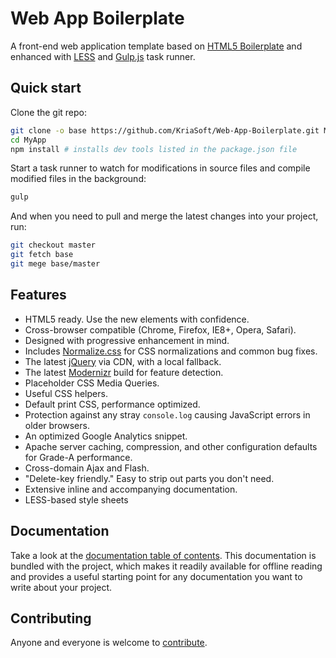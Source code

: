 # Web App Boilerplate

A front-end web application template based on [HTML5 Boilerplate](http://html5boilerplate.com) and enhanced with [LESS](http://www.lesscss.org/) and [Gulp.js](http://gulpjs.com/) task runner.


## Quick start

Clone the git repo:

```bash
git clone -o base https://github.com/KriaSoft/Web-App-Boilerplate.git MyApp
cd MyApp
npm install # installs dev tools listed in the package.json file
```

Start a task runner to watch for modifications in source files and compile
modified files in the background:

```bash
gulp
```

And when you need to pull and merge the latest changes into your project, run:

```bash
git checkout master
git fetch base
git mege base/master
```


## Features

* HTML5 ready. Use the new elements with confidence.
* Cross-browser compatible (Chrome, Firefox, IE8+, Opera, Safari).
* Designed with progressive enhancement in mind.
* Includes [Normalize.css](http://necolas.github.com/normalize.css/) for CSS
  normalizations and common bug fixes.
* The latest [jQuery](http://jquery.com/) via CDN, with a local fallback.
* The latest [Modernizr](http://modernizr.com/) build for feature detection.
* Placeholder CSS Media Queries.
* Useful CSS helpers.
* Default print CSS, performance optimized.
* Protection against any stray `console.log` causing JavaScript errors in
  older browsers.
* An optimized Google Analytics snippet.
* Apache server caching, compression, and other configuration defaults for
  Grade-A performance.
* Cross-domain Ajax and Flash.
* "Delete-key friendly." Easy to strip out parts you don't need.
* Extensive inline and accompanying documentation.
* LESS-based style sheets


## Documentation

Take a look at the [documentation table of contents](doc/TOC.md). This
documentation is bundled with the project, which makes it readily available for
offline reading and provides a useful starting point for any documentation you
want to write about your project.


## Contributing

Anyone and everyone is welcome to [contribute](CONTRIBUTING.md).
